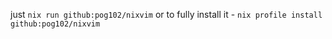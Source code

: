 just `nix run github:pog102/nixvim`
or to fully install it - `nix profile install github:pog102/nixvim`
